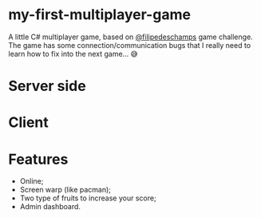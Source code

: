 # my-first-multiplayer-game
A little C# multiplayer game, based on <a href="https://github.com/filipedeschamps">@filipedeschamps</a> game challenge. <br>
The game has some connection/communication bugs that I really need to learn how to fix into the next game... 😅

# Server side


# Client


# Features
  * Online;
  * Screen warp (like pacman);
  * Two type of fruits to increase your score;
  * Admin dashboard.
